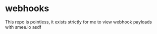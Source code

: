 # webhooks
This repo is pointless, it exists strictly for me to view webhook payloads with smee.io
asdf
